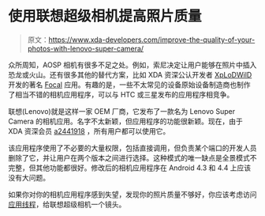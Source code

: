 # 使用联想超级相机提高照片质量

> 原文：<https://www.xda-developers.com/improve-the-quality-of-your-photos-with-lenovo-super-camera/>

众所周知，AOSP 相机有很多不足之处。例如，索尼决定让用户能够在照片中插入恐龙或火山。还有很多其他的替代方案，比如 XDA 资深公认开发者 [XpLoDWilD](http://forum.xda-developers.com/member.php?u=2162789) 开发的著名 [Focal](https://www.xda-developers.com/android/open-source-focal-camera-app-appears-in-standalone-form/) 应用。有趣的是，一些不太常见的设备原始设备制造商也制作了相当不错的相机应用程序，可以与 HTC 或三星发布的应用程序相竞争。

联想(Lenovo)就是这样一家 OEM 厂商，它发布了一款名为 Lenovo Super Camera 的相机应用。名字不太新颖，但应用程序的功能很新颖。现在，由于 XDA 资深会员 [a2441918](http://forum.xda-developers.com/member.php?u=3422045) ，所有用户都可以使用它。

该应用程序使用了不必要的大量权限，包括直接调用，但负责某个端口的开发人员删除了它，并让用户在两个版本之间进行选择。这种模式的唯一缺点是全景模式不完整，但其他功能都很好。修改后的相机应用程序在 Android 4.3 和 4.4 上应该没有大问题。

如果你对你的相机应用程序感到失望，发现你的照片质量不够好，你应该考虑访问[应用线程](http://forum.xda-developers.com/showthread.php?t=2427015)，给联想超级相机一个镜头。